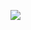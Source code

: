 ![](https://github-readme-stats.vercel.app/api?username=SetoSkins&show_icons=true&theme=dark&count_private=true)
